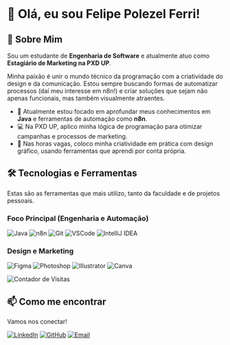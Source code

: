 # 👋 Olá, eu sou Felipe Polezel Ferri!

<p align="center">
  </p>

## 🚀 Sobre Mim

Sou um estudante de **Engenharia de Software** e atualmente atuo como **Estagiário de Marketing na PXD UP**.

Minha paixão é unir o mundo técnico da programação com a criatividade do design e da comunicação. Estou sempre buscando formas de automatizar processos (daí meu interesse em n8n!) e criar soluções que sejam não apenas funcionais, mas também visualmente atraentes.

* 🌱 Atualmente estou focado em aprofundar meus conhecimentos em **Java** e ferramentas de automação como **n8n**.
* 💻 Na PXD UP, aplico minha lógica de programação para otimizar campanhas e processos de marketing.
* 🎨 Nas horas vagas, coloco minha criatividade em prática com design gráfico, usando ferramentas que aprendi por conta própria.

## 🛠️ Tecnologias e Ferramentas

Estas são as ferramentas que mais utilizo, tanto da faculdade e de projetos pessoais.

### Foco Principal (Engenharia e Automação)
<p align="left">
  <img src="https://img.shields.io/badge/Java-ED8B00?style=for-the-badge&logo=openjdk&logoColor=white" alt="Java"/>
  <img src="https://img.shields.io/badge/n8n-1A1A1A?style=for-the-badge&logo=n8n&logoColor=white" alt="n8n"/>
  <img src="https://img.shields.io/badge/Git-F05032?style=for-the-badge&logo=git&logoColor=white" alt="Git"/>
  <img src="https://img.shields.io/badge/VS%20Code-007ACC?style=for-the-badge&logo=visual-studio-code&logoColor=white" alt="VSCode"/>
  <img src="https://img.shields.io/badge/IntelliJ%20IDEA-000000?style=for-the-badge&logo=intellij-idea&logoColor=white" alt="IntelliJ IDEA"/>
</p>

### Design e Marketing
<p align="left">
  <img src="https://img.shields.io/badge/Figma-F24E1E?style=for-the-badge&logo=figma&logoColor=white" alt="Figma"/>
  <img src="https://img.shields.io/badge/Adobe%20Photoshop-31A8FF?style=for-the-badge&logo=adobe-photoshop&logoColor=white" alt="Photoshop"/>
  <img src="https://img.shields.io/badge/Adobe%20Illustrator-FF9A00?style=for-the-badge&logo=adobe-illustrator&logoColor=white" alt="Illustrator"/>
  <img src="https://img.shields.io/badge/Canva-00C4CC?style=for-the-badge&logo=canva&logoColor=white" alt="Canva"/>
</p>

<p align="left">
  <img src="https://komarev.com/ghpvc/?username=ferridev10&label=Visitantes+do+Perfil&color=blueviolet&style=flat-square" alt="Contador de Visitas"/>
</p>

## 📫 Como me encontrar

Vamos nos conectar!

[![LinkedIn](https://img.shields.io/badge/LinkedIn-0077B5?style=for-the-badge&logo=linkedin&logoColor=white)](https://www.linkedin.com/in/felipe-polezel-ferri-577b912b6/)
[![GitHub](https://img.shields.io/badge/GitHub-100000?style=for-the-badge&logo=github&logoColor=white)](https://github.com/ferridev10)
[![Email](https://img.shields.io/badge/Gmail-D14836?style=for-the-badge&logo=gmail&logoColor=white)](felipeferri2016@gmail.com)


